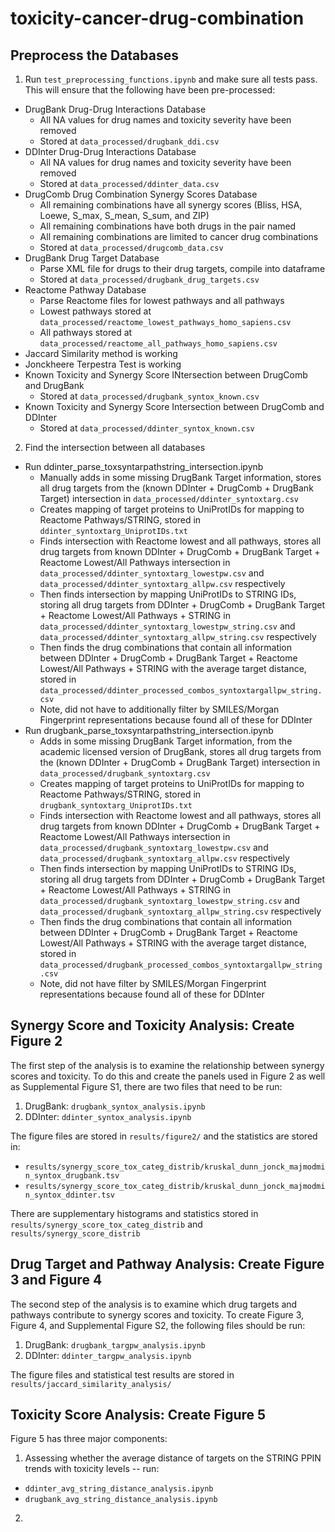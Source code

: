# toxicity-cancer-drug-combination

## Preprocess the Databases ##

1. Run `test_preprocessing_functions.ipynb` and make sure all tests pass. This will ensure that the following have been pre-processed:
- DrugBank Drug-Drug Interactions Database
    - All NA values for drug names and toxicity severity have been removed
    - Stored at `data_processed/drugbank_ddi.csv`
- DDInter Drug-Drug Interactions Database
    - All NA values for drug names and toxicity severity have been removed
    - Stored at `data_processed/ddinter_data.csv`
- DrugComb Drug Combination Synergy Scores Database
    - All remaining combinations have all synergy scores (Bliss, HSA, Loewe, S_max, S_mean, S_sum, and ZIP)
    - All remaining combinations have both drugs in the pair named
    - All remaining combinations are limited to cancer drug combinations
    - Stored at `data_processed/drugcomb_data.csv`
- DrugBank Drug Target Database
    - Parse XML file for drugs to their drug targets, compile into dataframe
    - Stored at `data_processed/drugbank_drug_targets.csv`
- Reactome Pathway Database
    - Parse Reactome files for lowest pathways and all pathways
    - Lowest pathways stored at `data_processed/reactome_lowest_pathways_homo_sapiens.csv`
    - All pathways stored at `data_processed/reactome_all_pathways_homo_sapiens.csv`
- Jaccard Similarity method is working
- Jonckheere Terpestra Test is working
- Known Toxicity and Synergy Score INtersection between DrugComb and DrugBank
    - Stored at `data_processed/drugbank_syntox_known.csv`
- Known Toxicity and Synergy Score Intersection between DrugComb and DDInter
    - Stored at `data_processed/ddinter_syntox_known.csv`

2. Find the intersection between all databases
- Run ddinter_parse_toxsyntarpathstring_intersection.ipynb
    - Manually adds in some missing DrugBank Target information, stores all drug targets from the (known DDInter + DrugComb + DrugBank Target) intersection in `data_processed/ddinter_syntoxtarg.csv`
    - Creates mapping of target proteins to UniProtIDs for mapping to Reactome Pathways/STRING, stored in `ddinter_syntoxtarg_UniprotIDs.txt`
    - Finds intersection with Reactome lowest and all pathways, stores all drug targets from known DDInter + DrugComb + DrugBank Target + Reactome Lowest/All Pathways intersection in `data_processed/ddinter_syntoxtarg_lowestpw.csv` and `data_processed/ddinter_syntoxtarg_allpw.csv` respectively
    - Then finds intersection by mapping UniProtIDs to STRING IDs, storing all drug targets from DDInter + DrugComb + DrugBank Target + Reactome Lowest/All Pathways + STRING in `data_processed/ddinter_syntoxtarg_lowestpw_string.csv` and `data_processed/ddinter_syntoxtarg_allpw_string.csv` respectively
    - Then finds the drug combinations that contain all information between DDInter + DrugComb + DrugBank Target + Reactome Lowest/All Pathways + STRING with the average target distance, stored in `data_processed/ddinter_processed_combos_syntoxtargallpw_string.csv`
    - Note, did not have to additionally filter by SMILES/Morgan Fingerprint representations because found all of these for DDInter
- Run drugbank_parse_toxsyntarpathstring_intersection.ipynb
    - Adds in some missing DrugBank Target information, from the academic licensed version of DrugBank, stores all drug targets from the (known DDInter + DrugComb + DrugBank Target) intersection in `data_processed/drugbank_syntoxtarg.csv`
    - Creates mapping of target proteins to UniProtIDs for mapping to Reactome Pathways/STRING, stored in `drugbank_syntoxtarg_UniprotIDs.txt`
    - Finds intersection with Reactome lowest and all pathways, stores all drug targets from known DDInter + DrugComb + DrugBank Target + Reactome Lowest/All Pathways intersection in `data_processed/drugbank_syntoxtarg_lowestpw.csv` and `data_processed/drugbank_syntoxtarg_allpw.csv` respectively
    - Then finds intersection by mapping UniProtIDs to STRING IDs, storing all drug targets from DDInter + DrugComb + DrugBank Target + Reactome Lowest/All Pathways + STRING in `data_processed/drugbank_syntoxtarg_lowestpw_string.csv` and `data_processed/drugbank_syntoxtarg_allpw_string.csv` respectively
    - Then finds the drug combinations that contain all information between DDInter + DrugComb + DrugBank Target + Reactome Lowest/All Pathways + STRING with the average target distance, stored in `data_processed/drugbank_processed_combos_syntoxtargallpw_string.csv`
    - Note, did not have filter by SMILES/Morgan Fingerprint representations because found all of these for DDInter

## Synergy Score and Toxicity Analysis: Create Figure 2 ##

The first step of the analysis is to examine the relationship between synergy scores and toxicity. To do this and create the panels used in Figure 2 as well as Supplemental Figure S1, there are two files that need to be run:
1. DrugBank: `drugbank_syntox_analysis.ipynb`
2. DDInter: `ddinter_syntox_analysis.ipynb`

The figure files are stored in `results/figure2/` and the statistics are stored in:
- `results/synergy_score_tox_categ_distrib/kruskal_dunn_jonck_majmodmin_syntox_drugbank.tsv`
- `results/synergy_score_tox_categ_distrib/kruskal_dunn_jonck_majmodmin_syntox_ddinter.tsv`

There are supplementary histograms and statistics stored in `results/synergy_score_tox_categ_distrib` and `results/synergy_score_distrib`

## Drug Target and Pathway Analysis: Create Figure 3 and Figure 4 ##

The second step of the analysis is to examine which drug targets and pathways contribute to synergy scores and toxicity. To create Figure 3, Figure 4, and Supplemental Figure S2, the following files should be run:
1. DrugBank: `drugbank_targpw_analysis.ipynb`
2. DDInter: `ddinter_targpw_analysis.ipynb`

The figure files and statistical test results are stored in `results/jaccard_similarity_analysis/`

## Toxicity Score Analysis: Create Figure 5 ##

Figure 5 has three major components:
1. Assessing whether the average distance of targets on the STRING PPIN trends with toxicity levels -- run:
- `ddinter_avg_string_distance_analysis.ipynb`
- `drugbank_avg_string_distance_analysis.ipynb`
2.